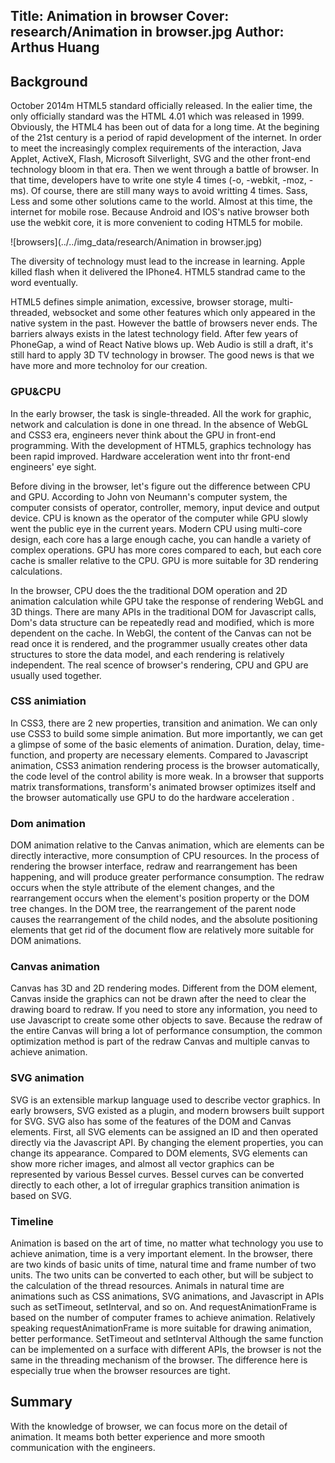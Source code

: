 Title: Animation in browser
Cover: research/Animation in browser.jpg
Author: Arthus Huang
---

## Background

October 2014m HTML5 standard officially released. In the ealier time, the only officially standard was the HTML 4.01 which was released in 1999. Obviously, the HTML4 has been out of data for a long time. At the begining of the 21st century is a period of rapid development of the internet. In order to meet the increasingly complex requirements of the interaction, Java Applet, ActiveX, Flash, Microsoft Silverlight, SVG and the other front-end technology bloom in that era. Then we went through a battle of browser. In that time, developers have to write one style 4 times (-o, -webkit, -moz, -ms). Of course, there are still many ways to avoid writting 4 times. Sass, Less and some other solutions came to the world. Almost at this time, the internet for mobile rose. Because Android and IOS's native browser both use the webkit core, it is more convenient to coding HTML5 for mobile.

![browsers](../../img_data/research/Animation in browser.jpg)

The diversity of technology must lead to the increase in learning. Apple killed flash when it delivered the IPhone4. HTML5 standrad came to the word eventually.

HTML5 defines simple animation, excessive, browser storage, multi-threaded, websocket and some other features which only appeared in the native system in the past. However the battle of browsers never ends. The barriers always exists in the latest technology field. After few years of PhoneGap, a wind of React Native blows up. Web Audio is still a draft, it's still hard to apply 3D TV technology in browser. The good news is that we have more and more technoloy for our creation.

### GPU&CPU

In the early browser, the task is single-threaded. All the work for graphic, network and calculation is done in one thread. In the absence of WebGL and CSS3 era, engineers never think about the GPU in front-end programming. With the development of HTML5, graphics technology has been rapid improved. Hardware acceleration went into thr front-end engineers' eye sight.

Before diving in the browser, let's figure out the difference between CPU and GPU. According to John von Neumann's computer system, the computer consists of operator, controller, memory, input device and output device. CPU is known as the operator of the computer while GPU slowly went the public eye in the current years. Modern CPU using multi-core design, each core has a large enough cache, you can handle a variety of complex operations. GPU has more cores compared to each, but each core cache is smaller relative to the CPU. GPU is more suitable for 3D rendering calculations.

In the browser, CPU does the the traditional DOM operation and 2D animation calculation while GPU take the response of rendering WebGL and 3D things. There are many APIs in the traditional DOM for Javascript calls, Dom's data structure can be repeatedly read and modified, which is more dependent on the cache. In WebGl, the content of the Canvas can not be read once it is rendered, and the programmer usually creates other data structures to store the data model, and each rendering is relatively independent. The real scence of browser's rendering, CPU and GPU are usually used together.

### CSS animiation

In CSS3, there are 2 new properties, transition and animation. We can only use CSS3 to build some simple animation. But more importantly, we can get a glimpse of some of the basic elements of animation. Duration, delay, time-function, and property are necessary elements. Compared to Javascript animation, CSS3 animation rendering process is the browser automatically, the code level of the control ability is more weak. In a browser that supports matrix transformations, transform's animated browser optimizes itself and the browser automatically use GPU to do the hardware acceleration .

### Dom animation

DOM animation relative to the Canvas animation, which are elements can be directly interactive, more consumption of CPU resources. In the process of rendering the browser interface, redraw and rearrangement has been happening, and will produce greater performance consumption. The redraw occurs when the style attribute of the element changes, and the rearrangement occurs when the element's position property or the DOM tree changes. In the DOM tree, the rearrangement of the parent node causes the rearrangement of the child nodes, and the absolute positioning elements that get rid of the document flow are relatively more suitable for DOM animations.

### Canvas animation

Canvas has 3D and 2D rendering modes. Different from the DOM element, Canvas inside the graphics can not be drawn after the need to clear the drawing board to redraw. If you need to store any information, you need to use Javascript to create some other objects to save. Because the redraw of the entire Canvas will bring a lot of performance consumption, the common optimization method is part of the redraw Canvas and multiple canvas to achieve animation.

### SVG animation

SVG is an extensible markup language used to describe vector graphics. In early browsers, SVG existed as a plugin, and modern browsers built support for SVG. SVG also has some of the features of the DOM and Canvas elements. First, all SVG elements can be assigned an ID and then operated directly via the Javascript API. By changing the element properties, you can change its appearance. Compared to DOM elements, SVG elements can show more richer images, and almost all vector graphics can be represented by various Bessel curves. Bessel curves can be converted directly to each other, a lot of irregular graphics transition animation is based on SVG. 


### Timeline

Animation is based on the art of time, no matter what technology you use to achieve animation, time is a very important element. In the browser, there are two kinds of basic units of time, natural time and frame number of two units. The two units can be converted to each other, but will be subject to the calculation of the thread resources. Animals in natural time are animations such as CSS animations, SVG animations, and Javascript in APIs such as setTimeout, setInterval, and so on. And requestAnimationFrame is based on the number of computer frames to achieve animation. Relatively speaking requestAnimationFrame is more suitable for drawing animation, better performance. SetTimeout and setInterval Although the same function can be implemented on a surface with different APIs, the browser is not the same in the threading mechanism of the browser. The difference here is especially true when the browser resources are tight.

## Summary

With the knowledge of browser, we can focus more on the detail of animation. It meams both better experience and more smooth communication with the engineers.